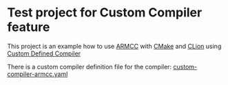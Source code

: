 Test project for Custom Compiler feature
===

This project is an example how to use [ARMCC](https://www2.keil.com/mdk5)
with [CMake](https://cmake.org/) and [CLion](https://www.jetbrains.com/clion/)
using [Custom Defined Compiler](https://blog.jetbrains.com/clion/2021/10/clion-2021-3-eap-custom-compiler/)

There is a custom compiler definition file for the compiler: [custom-compiler-armcc.yaml](custom-compiler-armcc.yaml)
